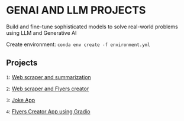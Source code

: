 # GENAI AND LLM PROJECTS
Build and fine-tune sophisticated models to solve real-world problems using LLM and Generative AI

Create environment: ``conda env create -f environment.yml``

## Projects
``1``: [Web scraper and summarization](1-webscrape-summarizer.ipynb)

``2``: [Web scraper and Flyers creator](2-webscrape-flyer-designer.ipynb)


``3``: [Joke App](3-jokes-creator.ipynb)

``4``: [Flyers Creator App using Gradio](4-gradio-flyer-designer.ipynb)


